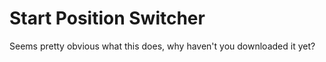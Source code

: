 # Start Position Switcher

Seems pretty obvious what this does,
<cL>why haven't you downloaded it yet?</c>